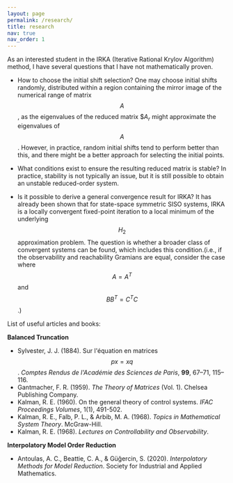 ```yaml
---
layout: page
permalink: /research/
title: research
nav: true
nav_order: 1
---
```


As an interested student in the IRKA (Iterative Rational Krylov Algorithm) method, I have several questions that I have not mathematically proven.

- How to choose the initial shift selection?
One may choose initial shifts randomly, distributed within a region containing the mirror image of the numerical range of matrix $$A$$, as the eigenvalues of the reduced matrix $$A_r$ might approximate the eigenvalues of $$A$$. However, in practice, random initial shifts tend to perform better than this, and there might be a better approach for selecting the initial points.

- What conditions exist to ensure the resulting reduced matrix is stable?
In practice, stability is not typically an issue, but it is still possible to obtain an unstable reduced-order system.

- Is it possible to derive a general convergence result for IRKA?
It has already been shown that for state-space symmetric SISO systems, IRKA is a locally convergent fixed-point iteration to a local minimum of the underlying $$H_2$$ approximation problem. The question is whether a broader class of convergent systems can be found, which includes this condition.(i.e., if the observability and reachability Gramians are equal, consider the case where $$A = A^T$$ and $$BB^T = C^T C$$.)



List of useful articles and books:

**Balanced Truncation**
- Sylvester, J. J. (1884). Sur l'équation en matrices $$px = xq$$. *Comptes Rendus de l'Académie des Sciences de Paris*, **99**, 67–71, 115–116.
- Gantmacher, F. R. (1959). *The Theory of Matrices* (Vol. 1). Chelsea Publishing Company.
- Kalman, R. E. (1960). On the general theory of control systems. *IFAC Proceedings Volumes*, 1(1), 491-502.
- Kalman, R. E., Falb, P. L., & Arbib, M. A. (1968). *Topics in Mathematical System Theory*. McGraw-Hill.
- Kalman, R. E. (1968). *Lectures on Controllability and Observability*.

**Interpolatory Model Order Reduction**
- Antoulas, A. C., Beattie, C. A., & Güğercin, S. (2020). *Interpolatory Methods for Model Reduction*. Society for Industrial and Applied Mathematics.



